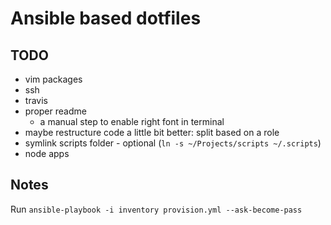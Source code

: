 # Ansible based dotfiles

## TODO

- vim packages
- ssh
- travis
- proper readme
    - a manual step to enable right font in terminal
- maybe restructure code a little bit better: split based on a role
- symlink scripts folder - optional (`ln -s ~/Projects/scripts ~/.scripts`)
- node apps

## Notes

Run `ansible-playbook -i inventory provision.yml --ask-become-pass`
